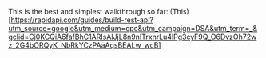 This is the best and simplest walkthrough so far:
(This)[https://rapidapi.com/guides/build-rest-api?utm_source=google&utm_medium=cpc&utm_campaign=DSA&utm_term=_&gclid=Cj0KCQiA6fafBhC1ARIsAIJjL8n9nITrxnrLu4lPg3cyF9Q_O6DvzOh72wz_2G4bORQyK_NbRkYCzPAaAqsBEALw_wcB]